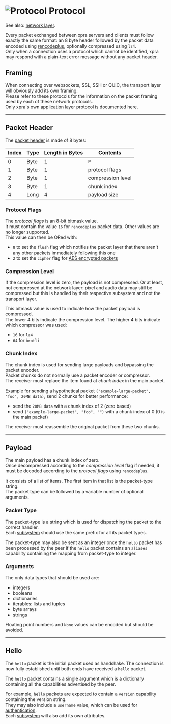 # ![Protocol](../images/icons/connect.png) Protocol

See also: [network layer](../Network/).

Every packet exchanged between xpra servers and clients
must follow exactly the same format: an 8 byte header followed by
the packet data encoded using [rencodeplus](https://github.com/Xpra-org/xpra/tree/master/xpra/net/rencodeplus),
optionally compressed using `lz4`.  
Only when a connection uses a protocol which cannot be identified,
xpra may respond with a plain-text error message without any packet header.


## Framing

When connecting over websockets, SSL, SSH or QUIC, the transport layer
will obviously add its own framing.  
Please refer to these protocols for the information on the packet framing used
by each of these network protocols.  
Only xpra's own application layer protocol is documented here.

---

## Packet Header

The [packet header](https://github.com/Xpra-org/xpra/blob/master/xpra/net/protocol/header.py)
is made of 8 bytes:

| Index     | Type | Length in Bytes | Contents          |
|-----------|------|-----------------|-------------------|
| 0         | Byte | 1               | `P`               |
| 1         | Byte | 1               | protocol flags    |
| 2         | Byte | 1               | compression level |
| 3         | Byte | 1               | chunk index       |
| 4         | Long | 4               | payload size      |

### Protocol Flags

The _protocol flags_ is an 8-bit bitmask value.  
It must contain the value `16` for `rencodeplus` packet data. Other values are no longer supported.  
This value can then be ORed with:
* `8` to set the `flush` flag which notifies the packet layer that there aren't any other packets immediately following this one
* `2` to set the `cipher` flag for [AES encrypted packets](./AES.md)

### Compression Level

If the compression level is zero, the payload is not compressed.
Or at least, not compressed at the network layer: pixel and audio data may still be compressed but this is handled
by their respective subsystem and not the transport layer.

This bitmask value is used to indicate how the packet payload is compressed.  
The lower 4 bits indicate the compression level.
The higher 4 bits indicate which compressor was used:
* `16` for `lz4`
* `64` for `brotli`

### Chunk Index

The chunk index is used for sending large payloads and bypassing the packet encoder.  
Packet chunks do not normally use a packet encoder or compressor.  
The receiver must replace the item found at _chunk index_ in the main packet.

Example for sending a hypothetical packet `("example-large-packet", "foo", 20MB data)`, send 2 chunks for better performance:
* send the `20MB data` with a chunk index of 2 (zero based)
* send `("example-large-packet", "foo", "")` with a chunk  index of 0 (0 is the main packet)

The receiver must reassemble the original packet from these two chunks.


---

## Payload

The main payload has a chunk index of zero.  
Once decompressed according to the _compression level_ flag if needed,
it must be decoded according to the _protocol flags_ using `rencodeplus`.

It consists of a list of items.
The first item in that list is the packet-type string.  
The packet type can be followed by a variable number of optional arguments.

### Packet Type

The packet-type is a string which is used for dispatching
the packet to the correct handler.  
Each [subsystem](../Subsystems) should use the same prefix for all its packet types.

The packet-type may also be sent as an integer once the `hello` packet
has been processed by the peer if the `hello` packet contains an `aliases` capability
containing the mapping from packet-type to integer.

### Arguments

The only data types that should be used are:
* integers
* booleans
* dictionaries
* iterables: lists and tuples
* byte arrays
* strings

Floating point numbers and `None` values can be encoded but should be avoided.

---

## Hello

The `hello` packet is the initial packet used as handshake.
The connection is now fully established until both ends have received a `hello` packet.

The `hello` packet contains a single argument which is a dictionary
containing all the capabilities advertised by the peer.

For example, `hello` packets are expected to contain a `version` capability
containing the version string.  
They may also include a `username` value, which can be used for [authentication](../Usage/Authentication.md).  
Each [subsystem](../Subsystems) will also add its own attributes.
